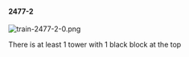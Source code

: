 #### 2477-2
![train-2477-2-0.png](https://github.com/lil-lab/nlvr/raw/master/nlvr/train/images/50/train-2477-2-0.png "train-2477-2-0.png")

There is at least 1 tower with 1 black block at the top